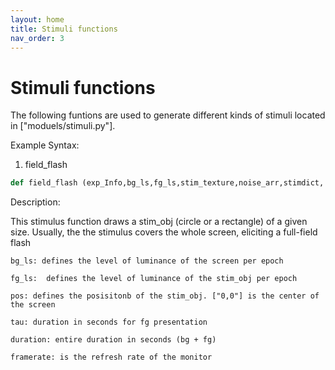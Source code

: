 ```yaml
---
layout: home
title: Stimuli functions
nav_order: 3
---
```


# Stimuli functions

The following funtions are used to generate different kinds of stimuli located in ["moduels/stimuli.py"].

Example Syntax:

1. field_flash

```python
def field_flash (exp_Info,bg_ls,fg_ls,stim_texture,noise_arr,stimdict,   epoch, window, global_clock, duration_clock,outFile,out, stim_obj,dlpOK, viewpos, data,taskHandle = None, lastDataFrame = 0, lastDataFrameStartTime = 0):
```                

Description:

This stimulus function draws a stim_obj (circle or a rectangle) of a given size.
Usually, the the stimulus covers the whole screen, eliciting a full-field flash

    bg_ls: defines the level of luminance of the screen per epoch 

    fg_ls:  defines the level of luminance of the stim_obj per epoch

    pos: defines the posisitonb of the stim_obj. ["0,0"] is the center of the screen

    tau: duration in seconds for fg presentation

    duration: entire duration in seconds (bg + fg)
    
    framerate: is the refresh rate of the monitor 
